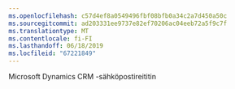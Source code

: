 ```yaml
---
ms.openlocfilehash: c57d4ef8a0549496fbf08bfb0a34c2a7d450a50c
ms.sourcegitcommit: ad203331ee9737e82ef70206ac04eeb72a5f9c7f
ms.translationtype: MT
ms.contentlocale: fi-FI
ms.lasthandoff: 06/18/2019
ms.locfileid: "67221849"
---
```

Microsoft Dynamics CRM -sähköpostireititin